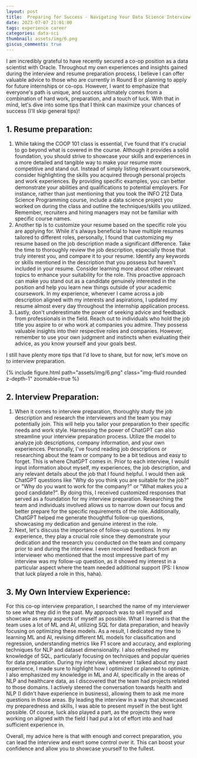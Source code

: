 ```yaml
---
layout: post
title:  Preparing for Success - Navigating Your Data Science Interview with Confidence
date: 2023-07-07 21:01:00
tags: experience career
categories: data-sci
thumbnail: assets/img/6.png
giscus_comments: true
---
```

I am incredibly grateful to have recently secured a co-op position as a data scientist with Oracle. Throughout my own experiences and insights gained during the interview and resume preparation process, I believe I can offer valuable advice to those who are currently in Round B or planning to apply for future internships or co-ops. However, I want to emphasize that everyone's path is unique, and success ultimately comes from a combination of hard work, preparation, and a touch of luck. With that in mind, let's dive into some tips that I think can maximize your chances of success (I'll skip general tips)!

## 1. **Resume preparation**:
1. While taking the COOP 101 class is essential, I've found that it's crucial to go beyond what is covered in the course. Although it provides a solid foundation, you should strive to showcase your skills and experiences in a more detailed and tangible way to make your resume more competitive and stand out. Instead of simply listing relevant coursework, consider highlighting the skills you acquired through personal projects and work experiences. By providing specific examples, you can better demonstrate your abilities and qualifications to potential employers. For instance, rather than just mentioning that you took the INFO 212 Data Science Programming course, include a data science project you worked on during the class and outline the techniques/skills you utilized. Remember, recruiters and hiring managers may not be familiar with specific course names.
2. Another tip is to customize your resume based on the specific role you are applying for. While it's always beneficial to have multiple resumes tailored to different roles, personally, I found that customizing my resume based on the job description made a significant difference. Take the time to thoroughly review the job description, especially those that truly interest you, and compare it to your resume. Identify any keywords or skills mentioned in the description that you possess but haven't included in your resume. Consider learning more about other relevant topics to enhance your suitability for the role. This proactive approach can make you stand out as a candidate genuinely interested in the position and help you learn new things outside of your academic coursework. In my experience, whenever I came across a job description aligned with my interests and aspirations, I updated my resume almost every day throughout the internship application process.
3. Lastly, don't underestimate the power of seeking advice and feedback from professionals in the field. Reach out to individuals who hold the job title you aspire to or who work at companies you admire. They possess valuable insights into their respective roles and companies. However, remember to use your own judgment and instincts when evaluating their advice, as you know yourself and your goals best.

I still have plenty more tips that I'd love to share, but for now, let's move on to interview preparation.
<div class="row mt-3">
    <div class="col-sm mt-3 mt-md-0">
        {% include figure.html path="assets/img/6.png" class="img-fluid rounded z-depth-1" zoomable=true %}
    </div>
</div>

## 2. **Interview Preparation**:
1. When it comes to interview preparation, thoroughly study the job description and research the interviewers and the team you may potentially join. This will help you tailor your preparation to their specific needs and work style. Harnessing the power of ChatGPT can also streamline your interview preparation process. Utilize the model to analyze job descriptions, company information, and your own experiences. Personally, I've found reading job descriptions or researching about the team or company to be a bit tedious and easy to forget. This is where ChatGPT comes in. Prior to each interview, I would input information about myself, my experiences, the job description, and any relevant details about the job that I found helpful. I would then ask ChatGPT questions like "Why do you think you are suitable for the job?" or "Why do you want to work for the company?" or "What makes you a good candidate?". By doing this, I received customized responses that served as a foundation for my interview preparation. Researching the team and individuals involved allows us to narrow down our focus and better prepare for the specific requirements of the role. Additionally, ChatGPT helped me generate thoughtful follow-up questions, showcasing my dedication and genuine interest in the role.
2. Next, let's discuss the importance of follow-up questions. In my experience, they play a crucial role since they demonstrate your dedication and the research you conducted on the team and company prior to and during the interview. I even received feedback from an interviewer who mentioned that the most impressive part of my interview was my follow-up question, as it showed my interest in a particular aspect where the team needed additional support (PS: I know that luck played a role in this, haha).

## 3. **My Own Interview Experience**:
For this co-op interview preparation, I searched the name of my interviewer to see what they did in the past. My approach was to sell myself and showcase as many aspects of myself as possible. What I learned is that the team uses a lot of ML and AI, utilizing SQL for data preparation, and heavily focusing on optimizing these models. As a result, I dedicated my time to learning ML and AI, revising different ML models for classification and regression, understanding metrics like F1 score and accuracy, and exploring techniques for NLP and dataset dimensionality. I also refreshed my knowledge of SQL, particularly focusing on techniques and popular queries for data preparation. During my interview, whenever I talked about my past experience, I made sure to highlight how I optimized or planned to optimize. I also emphasized my knowledge in ML and AI, specifically in the areas of NLP and healthcare data, as I discovered that the team had projects related to those domains. I actively steered the conversation towards health and NLP (I didn't have experience in business), allowing them to ask me more questions in those areas. By leading the interview in a way that showcased my preparedness and skills, I was able to present myself in the best light possible. Of course, luck also played a part, as the projects they were working on aligned with the field I had put a lot of effort into and had sufficient experience in. 

Overall, my advice here is that with enough and correct preparation, you can lead the interview and exert some control over it. This can boost your confidence and allow you to showcase yourself to the fullest.
